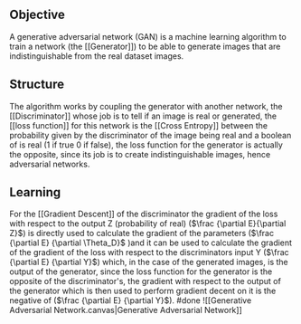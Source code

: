 ## Objective
A generative adversarial network (GAN) is a machine learning algorithm to train a network (the [[Generator]]) to be able to generate images that are indistinguishable from the real dataset images.
## Structure
The algorithm works by coupling the generator with another network, the [[Discriminator]] whose job is to tell if an image is real or generated, the [[loss function]] for this network is the [[Cross Entropy]] between the probability given by the discriminator of the image being real and a boolean of is real (1 if true 0 if false), the loss function for the generator is actually the opposite, since its job is to create indistinguishable images, hence adversarial networks.
## Learning
For the [[Gradient Descent]] of the discriminator the gradient of the loss with respect to the output Z (probability of real) ($\frac {\partial E}{\partial Z}$) is directly used to calculate the gradient of the parameters ($\frac {\partial E} {\partial \Theta_D}$ )and it can be used to calculate the gradient of the gradient of the loss with respect to the discriminators input Y ($\frac {\partial E} {\partial Y}$) which, in the case of the generated images, is the output of the generator, since the loss function for the generator is the opposite of the discriminator's, the gradient with respect to the output of the generator which is then used to perform gradient decent on it is the negative of ($\frac {\partial E} {\partial Y}$).
#done 
![[Generative Adversarial Network.canvas|Generative Adversarial Network]]
